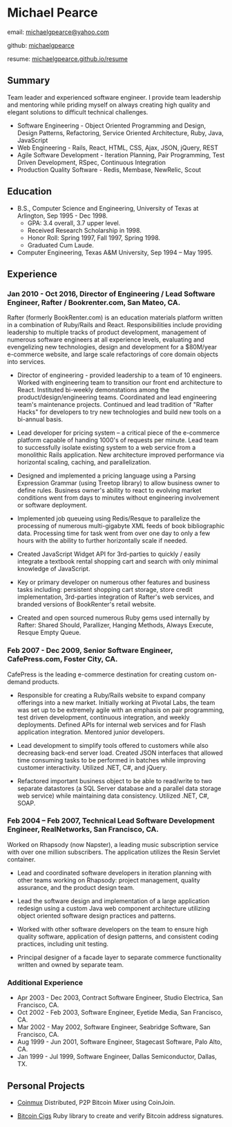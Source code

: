 # Michael Pearce

email: [michaelgpearce@yahoo.com](mailto:michaelgpearce@yahoo.com)

github: [michaelgpearce](https://github.com/michaelgpearce)

resume: [michaelgpearce.github.io/resume](http://michaelgpearce.github.io/resume/)

## Summary

Team leader and experienced software engineer. I provide team leadership and mentoring while priding myself on always creating high quality and elegant solutions to difficult technical challenges.

* Software Engineering - Object Oriented Programming and Design, Design Patterns, Refactoring, Service Oriented Architecture, Ruby, Java, JavaScript
* Web Engineering - Rails, React, HTML, CSS, Ajax, JSON, jQuery, REST
* Agile Software Development - Iteration Planning, Pair Programming, Test Driven Development, RSpec, Continuous Integration
* Production Quality Software - Redis, Membase, NewRelic, Scout

## Education

* B.S., Computer Science and Engineering, University of Texas at Arlington, Sep 1995 - Dec 1998.
  * GPA: 3.4 overall, 3.7 upper level.
  * Received Research Scholarship in 1998.
  * Honor Roll: Spring 1997, Fall 1997, Spring 1998.
  * Graduated Cum Laude.
* Computer Engineering, Texas A&M University, Sep 1994 – May 1995.

## Experience

### Jan 2010 - Oct 2016, Director of Engineering / Lead Software Engineer, Rafter / Bookrenter.com, San Mateo, CA.

Rafter (formerly BookRenter.com) is an education materials platform written in a combination of Ruby/Rails and React. Responsibilities include providing leadership to multiple tracks of product development, management of numerous software engineers at all experience levels, evaluating and evengelizing new technologies, design and development for a $80M/year e-commerce website, and large scale refactorings of core domain objects into services.

* Director of engineering - provided leadership to a team of 10 engineers. Worked with engineering team to transition our front end architecture to React. Instituted bi-weekly demonstations among the product/design/engineering teams. Coordinated and lead engineering team's maintenance projects. Continued and lead tradition of "Rafter Hacks" for developers to try new technologies and build new tools on a bi-annual basis.

* Lead developer for pricing system – a critical piece of the e-commerce platform capable of handing 1000's of requests per minute. Lead team to successfully isolate existing system to a web service from a monolithic Rails application. New architecture improved performance via horizontal scaling, caching, and parallelization.

* Designed and implemented a pricing language using a Parsing Expression Grammar (using Treetop library) to allow business owner to define rules. Business owner's ability to react to evolving market conditions went from days to minutes without engineering involvement or software deployment.

* Implemented job queueing using Redis/Resque to parallelize the processing of numerous multi-gigabyte XML feeds of book bibliographic data. Processing time for task went from over one day to only a few hours with the ability to further horizontally scale if needed.

* Created JavaScript Widget API for 3rd-parties to quickly / easily integrate a textbook rental shopping cart and search with only minimal knowledge of JavaScript.

* Key or primary developer on numerous other features and business tasks including: persistent shopping cart storage, store credit implementation, 3rd-parties integration of Rafter's web services, and branded versions of BookRenter's retail website.

* Created and open sourced numerous Ruby gems used internally by Rafter: Shared Should, Parallizer, Hanging Methods, Always Execute, Resque Empty Queue.

### Feb 2007 - Dec 2009, Senior Software Engineer, CafePress.com, Foster City, CA.

CafePress is the leading e-commerce destination for creating custom on-demand products.

* Responsible for creating a Ruby/Rails website to expand company offerings into a new market. Initially working at Pivotal Labs, the team was set up to be extremely agile with an emphasis on pair programming, test driven development, continuous integration, and weekly deployments. Defined APIs for internal web services and for Flash application integration. Mentored junior developers.

* Lead development to simplify tools offered to customers while also decreasing back-end server load. Created JSON interfaces that allowed time consuming tasks to be performed in batches while improving customer interactivity. Utilized .NET, C#, and jQuery.

* Refactored important business object to be able to read/write to two separate datastores (a SQL Server database and a parallel data storage web service) while maintaining data consistency. Utilized .NET, C#, SOAP.

### Feb 2004 – Feb 2007, Technical Lead Software Development Engineer, RealNetworks, San Francisco, CA.

Worked on Rhapsody (now Napster), a leading music subscription service with over one million subscribers. The application utilizes the Resin Servlet container.

* Lead and coordinated software developers in iteration planning with other teams working on Rhapsody: project management, quality assurance, and the product design team.

* Lead the software design and implementation of a large application redesign using a custom Java web component architecture utilizing object oriented software design practices and patterns.

* Worked with other software developers on the team to ensure high quality software, application of design patterns, and consistent coding practices, including unit testing.

* Principal designer of a facade layer to separate commerce functionality written and owned by separate team.

### Additional Experience
* Apr 2003 - Dec 2003, Contract Software Engineer, Studio Electrica, San Francisco, CA.
* Oct 2002 - Feb 2003, Software Engineer, Eyetide Media, San Francisco, CA.
* Mar 2002 - May 2002, Software Engineer, Seabridge Software, San Francisco, CA.
* Aug 1999 - Jun 2001, Software Engineer, Stagecast Software, Palo Alto, CA.
* Jan 1999 - Jul 1999, Software Engineer, Dallas Semiconductor, Dallas, TX.

## Personal Projects

* [Coinmux](http://coinmux.com/) Distributed, P2P Bitcoin Mixer using CoinJoin.

* [Bitcoin Cigs](https://github.com/michaelgpearce/bitcoin-cigs) Ruby library to create and verify Bitcoin address signatures.

